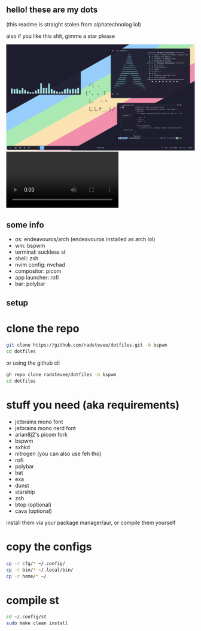 ## hello! these are my dots

(this readme is straight stolen from alphatechnolog lol)

also if you like this shit, gimme a star please

![showcase](/showcase-image.png)
![showcase](/showcase-video.mp4)

## some info
- os: endeavouros/arch (endeavouros installed as arch lol)
- wm: bspwm
- terminal: suckless st 
- shell: zsh
- nvim config: nvchad
- compositor: picom
- app launcher: rofi
- bar: polybar

## setup
# clone the repo
```bash
git clone https://github.com/radstevee/dotfiles.git -b bspwm
cd dotfiles
```

or using the github cli

```bash
gh repo clone radstevee/dotfiles -b bspwm
cd dotfiles
``` 

# stuff you need (aka requirements)
- jetbrains mono font
- jetbrains mono nerd font
- arian8j2's picom fork
- bspwm
- sxhkd
- nitrogen (you can also use feh tho)
- rofi
- polybar
- bat 
- exa
- dunst
- starship
- zsh
- btop (optional)
- cava (optional)

install them via your package manager/aur, or compile them yourself

# copy the configs
```bash
cp -r cfg/* ~/.config/
cp -r bin/* ~/.local/bin/
cp -r home/* ~/
```

# compile st 
```bash
cd ~/.config/st 
sudo make clean install
``` 
